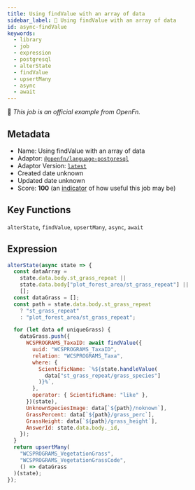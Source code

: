 ```yaml
---
title: Using findValue with an array of data
sidebar_label: 📜 Using findValue with an array of data
id: async-findValue
keywords:
  - library
  - job
  - expression
  - postgresql
  - alterState
  - findValue
  - upsertMany
  - async
  - await
---
```


📜 <em>This job is an official example from OpenFn.</em>

## Metadata

- Name: Using findValue with an array of data
- Adaptor: [`@openfn/language-postgresql`](https://www.github.com/openfn/language-postgresql)
- Adaptor Version: [`latest`](https://www.github.com/openfn/language-postgresql)
- Created date unknown
- Updated date unknown
- Score: <b>100</b> (an [indicator](/adaptors/library/#library-scores) of how useful this job may be)

## Key Functions

`alterState`, `findValue`, `upsertMany`, `async`, `await`

## Expression

```js
alterState(async state => {
  const dataArray =
    state.data.body.st_grass_repeat ||
    state.data.body["plot_forest_area/st_grass_repeat"] ||
    [];
  const dataGrass = [];
  const path = state.data.body.st_grass_repeat
    ? "st_grass_repeat"
    : "plot_forest_area/st_grass_repeat";

  for (let data of uniqueGrass) {
    dataGrass.push({
      WCSPROGRAMS_TaxaID: await findValue({
        uuid: "WCSPROGRAMS_TaxaID",
        relation: "WCSPROGRAMS_Taxa",
        where: {
          ScientificName: `%${state.handleValue(
            data["st_grass_repeat/grass_species"]
          )}%`,
        },
        operator: { ScientificName: "like" },
      })(state),
      UnknownSpeciesImage: data[`${path}/noknown`],
      GrassPercent: data[`${path}/grass_perc`],
      GrassHeight: data[`${path}/grass_height`],
      AnswerId: state.data.body._id,
    });
  }
  return upsertMany(
    "WCSPROGRAMS_VegetationGrass",
    "WCSPROGRAMS_VegetationGrassCode",
    () => dataGrass
  )(state);
});

```